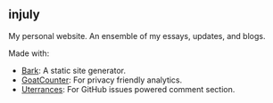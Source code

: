 ## injuly

My personal website.
An ensemble of my essays, updates, and blogs.

Made with:
  - [Bark](injuly.in/bark): A static site generator.
  - [GoatCounter](goatcounter.com): For privacy friendly analytics.
  - [Uterrances](utteranc.es): For GitHub issues powered comment section.

